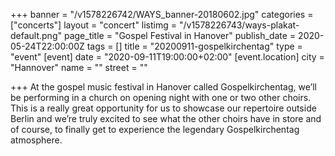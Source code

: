 +++
banner = "/v1578226742/WAYS_banner-20180602.jpg"
categories = ["concerts"]
layout = "concert"
listimg = "/v1578226743/ways-plakat-default.png"
page_title = "Gospel Festival in Hanover"
publish_date = 2020-05-24T22:00:00Z
tags = []
title = "20200911-gospelkirchentag"
type = "event"
[event]
date = "2020-09-11T19:00:00+02:00"
[event.location]
city = "Hannover"
name = ""
street = ""

+++
At the gospel music festival in Hanover called Gospelkirchentag, we’ll be performing in a church on opening night with one or two other choirs. This is a really great opportunity for us to showcase our repertoire outside Berlin and we’re truly excited to see what the other choirs have in store and of course, to finally get to experience the legendary Gospelkirchentag atmosphere.